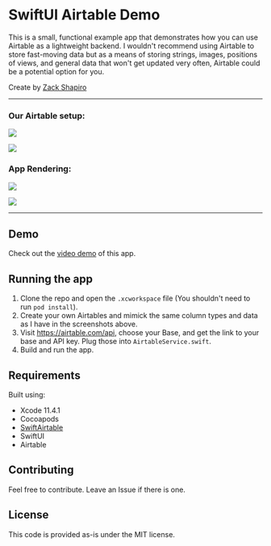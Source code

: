 # SwiftUI Airtable Demo

This is a small, functional example app that demonstrates how you can use Airtable as a lightweight backend. I wouldn't recommend using Airtable to store fast-moving data but as a means of storing strings, images, positions of views, and general data that won't get updated very often, Airtable could be a potential option for you.

Create by [Zack Shapiro](https://twitter.com/zackshapiro)

---

### Our Airtable setup:

![](https://p93.f3.n0.cdn.getcloudapp.com/items/lluDdRYl/Screen%20Shot%202020-05-07%20at%201.19.00%20PM.png?v=e6b3e1a71d2acf4d2ab61e77b348fff5)

![](https://p93.f3.n0.cdn.getcloudapp.com/items/NQuDjRro/Screen%20Shot%202020-05-07%20at%201.19.06%20PM.png?v=1657ce26609a1f9c805b662d304cd92a)

### App Rendering:

![](https://p93.f3.n0.cdn.getcloudapp.com/items/2NuX7Jld/Simulator%20Screen%20Shot%20-%20iPhone%20SE%20%282nd%20generation%29%20-%202020-05-07%20at%2013.18.51.png?v=0935a755876eca8f21c5bed0c9bc3186)

![](https://p93.f3.n0.cdn.getcloudapp.com/items/BluZWjKm/Simulator%20Screen%20Shot%20-%20iPhone%20SE%20%282nd%20generation%29%20-%202020-05-07%20at%2013.18.57.png?v=e42b4b30c4fd5da17ccde5a61d7cf2d4)

---

## Demo

Check out the [video demo](https://share.getcloudapp.com/bLue5z98) of this app.

## Running the app

1. Clone the repo and open the `.xcworkspace` file (You shouldn't need to run `pod install`).
2. Create your own Airtables and mimick the same column types and data as I have in the screenshots above.
3. Visit https://airtable.com/api, choose your Base, and get the link to your base and API key. Plug those into `AirtableService.swift`.
4. Build and run the app.

## Requirements

Built using:

- Xcode 11.4.1
- Cocoapods
- [SwiftAirtable](https://github.com/nicolasnascimento/SwiftAirtable)
- SwiftUI
- Airtable

## Contributing

Feel free to contribute. Leave an Issue if there is one.

## License

This code is provided as-is under the MIT license.
